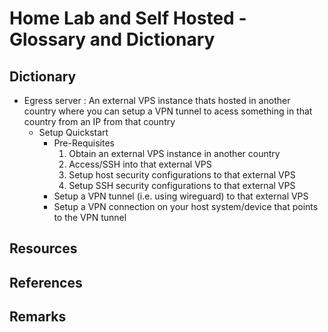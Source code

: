 # Home Lab and Self Hosted - Glossary and Dictionary

## Dictionary
- Egress server : An external VPS instance thats hosted in another country where you can setup a VPN tunnel to acess something in that country from an IP from that country
    - Setup Quickstart
        - Pre-Requisites
            1. Obtain an external VPS instance in another country
            2. Access/SSH into that external VPS
            3. Setup host security configurations to that external VPS
            4. Setup SSH security configurations to that external VPS
        + Setup a VPN tunnel (i.e. using wireguard) to that external VPS
        + Setup a VPN connection on your host system/device that points to the VPN tunnel

## Resources

## References

## Remarks
